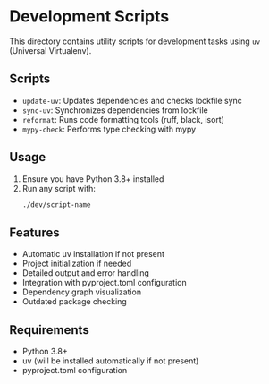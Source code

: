 # Development Scripts

This directory contains utility scripts for development tasks using `uv` (Universal Virtualenv).

## Scripts

- `update-uv`: Updates dependencies and checks lockfile sync
- `sync-uv`: Synchronizes dependencies from lockfile
- `reformat`: Runs code formatting tools (ruff, black, isort)
- `mypy-check`: Performs type checking with mypy

## Usage

1. Ensure you have Python 3.8+ installed
2. Run any script with:
   ```bash
   ./dev/script-name
   ```

## Features

- Automatic uv installation if not present
- Project initialization if needed
- Detailed output and error handling
- Integration with pyproject.toml configuration
- Dependency graph visualization
- Outdated package checking

## Requirements

- Python 3.8+
- uv (will be installed automatically if not present)
- pyproject.toml configuration
